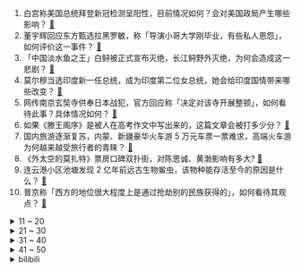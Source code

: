 1. 白宫称美国总统拜登新冠检测呈阳性，目前情况如何？会对美国政局产生哪些影响？ [:link:](https://www.zhihu.com/question/544609823)
2. 董宇辉回应东方甄选拉黑罗敏，称「导演小哥大学刚毕业，有些私人恩怨」，如何评价这一事件？ [:link:](https://www.zhihu.com/question/544136036)
3. 「中国淡水鱼之王」白鲟被正式宣布灭绝，长江鲟野外灭绝，为何会造成这一悲剧？ [:link:](https://www.zhihu.com/question/544604488)
4. 莫尔穆当选印度新一任总统，成为印度第二位女总统，她会给印度国情带来哪些改变？ [:link:](https://www.zhihu.com/question/544590611)
5. 网传南京玄奘寺供奉日本战犯，官方回应称「决定对该寺开展整顿」，如何看待此事？具体情况如何？ [:link:](https://www.zhihu.com/question/544667855)
6. 如果《滕王阁序》是被人在高考作文中写出来的，这篇文章会被打多少分？ [:link:](https://www.zhihu.com/question/387760431)
7. 国内旅游逐渐复苏，内蒙、新疆豪华火车游 5 万元车票一票难求，高端火车游为何越来越受旅行者的青睐？ [:link:](https://www.zhihu.com/question/543879302)
8. 《外太空的莫扎特》票房口碑双扑街，对陈思诚、黄渤影响有多大? [:link:](https://www.zhihu.com/question/543852604)
9. 连云港小区池塘发现 2 亿年前远古生物鲎虫，该物种能存活至今的原因是什么？ [:link:](https://www.zhihu.com/question/544469074)
10. 普京称「西方的地位很大程度上是通过抢劫别的民族获得的」，如何看待其观点？ [:link:](https://www.zhihu.com/question/544541207)
<details>
<summary>11 ~ 20</summary>

11. 如何看待江苏财会职业学院与南京审计大学实行联合培养，可直接获取南京审计大学的毕业证及学位证一事？ [:link:](https://www.zhihu.com/question/544565074)
12. 中疾控称将继续考虑隔离周期能否再缩短，这意味着什么？ [:link:](https://www.zhihu.com/question/544572973)
13. 印度海军「超日王」号航母发生火灾，目前当地救援工作进展如何？ [:link:](https://www.zhihu.com/question/544517788)
14. 百度发布第六代无人车 Apollo RT6 ，成本 25 万元，如何评价其技术水平？你看好其前景吗？ [:link:](https://www.zhihu.com/question/544507994)
15. 到底要不要在农村建房？ [:link:](https://www.zhihu.com/question/444591957)
16. 《少年派 2》第 1-2 集拍得怎么样？哪些剧情点值得关注？ [:link:](https://www.zhihu.com/question/544586703)
17. 丹东一医院数月未发工资，卫健局回应称「医院效益不好，力争本月解决」，如何看待此事？ [:link:](https://www.zhihu.com/question/544466248)
18. 网友反映，北京市文旅局对德云社张九南做出停演处理直至年底，这会给他的事业带来哪些影响？ [:link:](https://www.zhihu.com/question/544539663)
19. 江苏一公司下班检查手机使用时长，时长关系到能不能继续留公司，公司的做法合理吗？ [:link:](https://www.zhihu.com/question/544538266)
20. 董宇辉最近疯狂被挖，如果他转行做跨境直播，有机会成为直播界李子柒吗？ [:link:](https://www.zhihu.com/question/544334419)
</details>
<details>
<summary>21 ~ 30</summary>

21. 如何评价《英雄联盟电竞经理》这款游戏？ [:link:](https://www.zhihu.com/question/522650402)
22. 翟志刚称在空间站睡觉颈椎头部完全放松，比在地面更舒服。人类还有哪些事可能更适合到太空去做？ [:link:](https://www.zhihu.com/question/542793992)
23. 浙江给你最大的感受是什么？ [:link:](https://www.zhihu.com/question/60484824)
24. 为什么中国菜这么油腻，但是中国人口肥胖率没有美国那么高？ [:link:](https://www.zhihu.com/question/39870793)
25. 网传广西灵山县平山中学隔离环境不忍直视，警方通报「内容失真」，如何看待这一事件？ [:link:](https://www.zhihu.com/question/544357172)
26. 警方通报「女童在奶茶店遭男子猥亵」，称「与其母亲系朋友关系，先后三次猥亵女童」，未成年侵犯为何频发？ [:link:](https://www.zhihu.com/question/544339131)
27. 什么事情是你考上公务员才知道的？ [:link:](https://www.zhihu.com/question/543581060)
28. 滴滴过度收集 1.07 亿条乘客人脸识别信息，这可能存在哪些安全风险？信息化时代该如何保护个人隐私？ [:link:](https://www.zhihu.com/question/544535710)
29. 欧洲足球俱乐部为什么都拒绝C罗加盟？C罗不是还能进球商业价值也很高吗？ [:link:](https://www.zhihu.com/question/544426940)
30. 河南村镇银行再公布垫付公告，垫付对象为 10 万元及以下客户，还有哪些信息值得关注？ [:link:](https://www.zhihu.com/question/544479056)
</details>
<details>
<summary>31 ~ 40</summary>

31. 如何才能从根本上解决人类“刀子不挨到自己身上是不会觉得痛的”这种劣根性? [:link:](https://www.zhihu.com/question/544426684)
32. 如何看待越来越多的老人选择提前给自己拍摄遗照? [:link:](https://www.zhihu.com/question/544412009)
33. 《原神》萌新应该练什么? [:link:](https://www.zhihu.com/question/544306916)
34. 七夕情人节该送什么礼物，如何避坑？ [:link:](https://www.zhihu.com/question/542860526)
35. 昆明有哪些深藏不露的美食和口碑较好的餐厅推荐？ [:link:](https://www.zhihu.com/question/31210048)
36. 如何看待「厂二代」历经 10 年从摆地摊到把毛巾卖进故宫，再到行业 Top5 ？有哪些地方值得效仿？ [:link:](https://www.zhihu.com/question/544349526)
37. 如何看待 Carbon language? [:link:](https://www.zhihu.com/question/544289143)
38. 未来50年，人类有可能移民火星吗？有哪些关键科技必须点亮？ [:link:](https://www.zhihu.com/question/543890429)
39. 为什么许多游戏在存档时会提示「不要关闭电源」？ [:link:](https://www.zhihu.com/question/469514688)
40. 如何看待 2022 年南京工程学院电气相关专业在江苏投档线暴涨？ [:link:](https://www.zhihu.com/question/544192925)
</details>
<details>
<summary>41 ~ 50</summary>

41. 如何看待 2022 年江西财经大学分数线被江西师范大学超过? [:link:](https://www.zhihu.com/question/544341525)
42. 游戏《原神》中当了一年鲨鱼三番队队长，眼狩令解除了，心海大人把我们裁了，现在对未来很迷茫怎么办？ [:link:](https://www.zhihu.com/question/486558975)
43. 有哪些小东西撑起了你的幸福感？ [:link:](https://www.zhihu.com/question/508451278)
44. 科学家如何证明强子对撞机创造的微型黑洞不会吞噬地球？ [:link:](https://www.zhihu.com/question/543858317)
45. 杨紫、成毅主演的《沉香如屑》有哪些槽点？ [:link:](https://www.zhihu.com/question/544426003)
46. 俄军目前有没有采取措施来克制海马斯火箭炮？如果有，是否已经产生效果？如果没有，你认为俄军会如何做? [:link:](https://www.zhihu.com/question/544186691)
47. 《快乐再出发》知乎推荐度 94%，开分 9.5，为什么它的评价这么高？ [:link:](https://www.zhihu.com/question/544364358)
48. 媒体探访上海劳务市场、潜入招工群，发现歧视新冠康复者更隐蔽了，如何真正解决这一情况？ [:link:](https://www.zhihu.com/question/544337033)
49. 如何度过一个充实有料的夏天？ [:link:](https://www.zhihu.com/question/542718098)
50. 所有空调外机对全球变暖起到几成作用? [:link:](https://www.zhihu.com/question/541970921)
</details><details>
<summary>bilibili</summary>

1. 狼人傻 [:link:](//www.bilibili.com/video/BV1zd4y1Q7BE)
2. 第一次去送外卖，打开订单需求一看，直接给我整懵了…… [:link:](//www.bilibili.com/video/BV1xV4y1J7yy)
3. 【鉴定热门】百万粉女网红居然吃国家二级保护动物大白鲨？网红降温喷雾竟是石油液化气做的！ [:link:](//www.bilibili.com/video/BV1Pr4y177Bn)
4. 哪个拳击手想刺杀希特勒？【小约翰】 [:link:](//www.bilibili.com/video/BV16a411S7cy)
5. 【罗翔X papi酱X LKs】聊聊自己。28岁的我只有一碗粉…【确实该聊聊】 [:link:](//www.bilibili.com/video/BV1Wd4y1Q7PT)
6. 整蛊！第一次带父母去见山城小栗旬，爸爸沉默了..... [:link:](//www.bilibili.com/video/BV1Ka411M7Gm)
7. 要不要和我来一把刺激的黑暗游戏【水无月菌】 [:link:](//www.bilibili.com/video/BV12g411Z7FL)
8. 《原神》剧情PV-「辉金盛夏」 [:link:](//www.bilibili.com/video/BV11d4y1Q7BU)
9. 满分神作！没看过这个故事，就不能算看过《世界奇妙物语》！从过去开始的日记 [:link:](//www.bilibili.com/video/BV1RY4y1L7iN)
10. 我就穿个反浩克去漫展 应该不过分吧？ [:link:](//www.bilibili.com/video/BV1U34y1J7Hi)
<details>
<summary>11 ~ 20</summary>

11. 这真的是碳基生物能吃的玩意吗？？？ [:link:](//www.bilibili.com/video/BV1194y1S7PP)
12. 240s 每次 都会  很开心 [:link:](//www.bilibili.com/video/BV1A94y1X7Ds)
13. “ 冰  块  刺  客 2.0 ” [:link:](//www.bilibili.com/video/BV1RB4y1a7Bb)
14. 她一直这么会说怪话吗？ [:link:](//www.bilibili.com/video/BV1pB4y1Y7fU)
15. “近视，每天都是一场赌局” [:link:](//www.bilibili.com/video/BV1AG411p7zM)
16. 扫雷，但是是真人3D版！ [:link:](//www.bilibili.com/video/BV1o34y1J7sN)
17. 有没有万叶的都沉默了 [:link:](//www.bilibili.com/video/BV12a411S7Qv)
18. 爸爸～对不起！ [:link:](//www.bilibili.com/video/BV1Fa411D7h4)
19. 【原神金苹果群岛】亘古的苍星全系列攻略！星纬殿堂/莫娜/危危岛/远海诗夏游纪/限时世界任务 [:link:](//www.bilibili.com/video/BV1q94y1Q7pd)
20. 《劲爆鸡米花》鸡胸肉真的可以做成美味吗？ [:link:](//www.bilibili.com/video/BV15a411M7df)
</details>
<details>
<summary>21 ~ 30</summary>

21. ⚡小黑子给你耍把戏⚡ [:link:](//www.bilibili.com/video/BV1Ke4y197vs)
22. 你的转发投币！也许能救人一命？在中国被毒蛇咬了应该用什么血清？ [:link:](//www.bilibili.com/video/BV1ET411J7P2)
23. 🐓鸡你太美，但是母鸡🐓 [:link:](//www.bilibili.com/video/BV13t4y157KU)
24. 《最伟大的作品》内画非遗文化，小烟壶，大乾坤，展现无穷魅力。 [:link:](//www.bilibili.com/video/BV11r4y1j7YF)
25. 谁能想到被狗子带大的猫居然是这样？！ [:link:](//www.bilibili.com/video/BV1Gt4y1574b)
26. 我们不是垃圾 [:link:](//www.bilibili.com/video/BV1Hd4y1Q7xJ)
27. 《原神·青青草原篇》幕间PV-「草原阴谋」 [:link:](//www.bilibili.com/video/BV11d4y1Q7Gz)
28. 如何把篮球和鸡联系在一起？ [:link:](//www.bilibili.com/video/BV1iS4y177Ge)
29. 这个夏日视频，打开就是一声好家伙 [:link:](//www.bilibili.com/video/BV1cT411n7h7)
30. 爆肝两月！一口气带你看完全剧情！《星露谷物语》究竟讲了什么故事？ [:link:](//www.bilibili.com/video/BV14B4y1Y7hC)
</details>
<details>
<summary>31 ~ 40</summary>

31. 我徐才魁彻底疯狂是什么梗【梗指南】 [:link:](//www.bilibili.com/video/BV1MW4y1U7sX)
32. 这不比职场偶像剧好嗑？笨蛋美人和她的冤种搭档，收拾烂摊子、吃醋、护妻，好宠好甜好晋江！！！ [:link:](//www.bilibili.com/video/BV1Ma411u7YJ)
33. 办公高手都这样面试的？ [:link:](//www.bilibili.com/video/BV1me4y1X78y)
34. 一碰就叫的猫猫头 [:link:](//www.bilibili.com/video/BV1GB4y1Y7dF)
35. 一次账号异常，却让我在B站看到了人类文明的希望 [:link:](//www.bilibili.com/video/BV1Dr4y1j7qE)
36. 羽生结弦宣布今后不再参加竞技比赛 [:link:](//www.bilibili.com/video/BV1bd4y1Q76f)
37. 雪 糕 悍 刀 行 [:link:](//www.bilibili.com/video/BV19g411o7d1)
38. 【翻唱】Stitches - Shawn Mendes [:link:](//www.bilibili.com/video/BV17F411K7Fu)
39. b站的同学们好我是阳朔栓Q哥刘涛，我已成功入驻哔哩哔哩接下来我会在这里分享英文歌曲以及我的个人日常生活感谢同学们支持栓Q [:link:](//www.bilibili.com/video/BV1ke4y1X7Hu)
40. 狗头吧的秘密武器！1000层高利贷！叠Q新理解！【垃圾英雄拯救计划】 [:link:](//www.bilibili.com/video/BV1ye4y197SF)
</details>
<details>
<summary>41 ~ 50</summary>

41. 你 以 为 时 间 还 很 多 [:link:](//www.bilibili.com/video/BV1U94y1Q7AL)
42. 西 北 男 人 的 名 场 面 变 身 [:link:](//www.bilibili.com/video/BV18V4y1J7Jn)
43. 这么可爱，打一拳我能哭很久吧【阅片无数Ⅱ 52】 [:link:](//www.bilibili.com/video/BV1NU4y1i7Ch)
44. 大堂经理处理跑单事件 [:link:](//www.bilibili.com/video/BV1FY4y1E7L7)
45. 开一家华为专卖店赚钱吗？实践出真理！ [:link:](//www.bilibili.com/video/BV1cG411W7CC)
46. 说实话我妈的普通话已经尽力了 [:link:](//www.bilibili.com/video/BV1RT411J7sY)
47. 这次是真的来帮你们戒猫的！ [:link:](//www.bilibili.com/video/BV1BY4y1L7MM)
48. 千万不要随便咬筷子！会蹦！！！ [:link:](//www.bilibili.com/video/BV1sF411K7xU)
49. 适合大胸女生的短上衣，现实在街上看是怎样的？ [:link:](//www.bilibili.com/video/BV1Et4y157kJ)
50. 谢谢，本方圆脸靠这个妆翻身了！！！ [:link:](//www.bilibili.com/video/BV1LN4y1M7pZ)
</details>
<details>
<summary>51 ~ 60</summary>

51. ⚡原 神 社 死 专 用 手 机 铃 声⚡ [:link:](//www.bilibili.com/video/BV1de4y1X7SJ)
52. 实地考证一下，这浮雕上会动的龙是不是真的？ [:link:](//www.bilibili.com/video/BV1sU4y1i7MN)
53. 我开了一家“免费”中国制造24小时快闪店！ [:link:](//www.bilibili.com/video/BV13F411K7Uu)
54. ⚡嘻 哈 二 将⚡ [:link:](//www.bilibili.com/video/BV1ST41177Ji)
55. 【时代少年团】《小炸的暑假生活》10.足球场童年小游戏 [:link:](//www.bilibili.com/video/BV1Sg411o7M6)
56. “社死了...但也快乐了！” [:link:](//www.bilibili.com/video/BV1cY4y1E77p)
57. 高山流水遇知音丨【刘宇&朱晗】国风双人舞台 [:link:](//www.bilibili.com/video/BV13t4y1t7Qv)
58. 方中山胡辣汤  厨子探店¥62 [:link:](//www.bilibili.com/video/BV1UY4y1L7GH)
59. 整个世界都是岩浆！这也能生存？我的世界 [:link:](//www.bilibili.com/video/BV1kB4y1Y7t7)
60. 猫和狗的经典无可替代 [:link:](//www.bilibili.com/video/BV1cT411n7tT)
</details>
<details>
<summary>61 ~ 70</summary>

61. 准备/不会喝酒？《逃 酒 攻 略》 [:link:](//www.bilibili.com/video/BV1yS4y177un)
62. 我和拉宏桑见“家长”了！ [:link:](//www.bilibili.com/video/BV1Ea411D7rJ)
63. 一整个被惊艳到了，就是想秀马面裙！ [:link:](//www.bilibili.com/video/BV1UN4y1j7c2)
64. 体操员面对裁判的不公，竟然集体反抗！ [:link:](//www.bilibili.com/video/BV1mT411775P)
65. 【荒野大镖客2】我的亚瑟比任何人都需要救赎（第十期） [:link:](//www.bilibili.com/video/BV1fB4y1a72D)
66. 坚持自律的1942天！今天开龙脊一不小心开到了“腰王”的基地，开启了我们二人的欢乐时光啊哈哈～ [:link:](//www.bilibili.com/video/BV1xS4y177ef)
67. 豆瓣8.4却曾紧急撤档，上映后排片量低至1%，我必须抢救一下这部国产最佳！【洞察社会系列77】 [:link:](//www.bilibili.com/video/BV1Jr4y1778F)
68. 可 惜 它 是 射 手 座 [:link:](//www.bilibili.com/video/BV1vB4y1Y7aU)
69. 【基德】花了100亿美金的韦布，为什么首发这5张照片？ [:link:](//www.bilibili.com/video/BV1ZG411H7ss)
70. 【越来越离谱系列七】《胡闹教室》 [:link:](//www.bilibili.com/video/BV12d4y1D7dv)
</details>
<details>
<summary>71 ~ 80</summary>

71. 你知道吗，拿了这个宝箱将会后悔一整个夏天 [:link:](//www.bilibili.com/video/BV19r4y1j7TW)
72. iQOO10 Pro上手体验：200W快充的骁龙8+旗舰机 [:link:](//www.bilibili.com/video/BV1st4y1t73A)
73. 《如何用魔法打败魔法》 [:link:](//www.bilibili.com/video/BV1B34y1J7HG)
74. 【砸颜色】蓝 脸 的 窦 尔 敦 [:link:](//www.bilibili.com/video/BV1Te4y197Ds)
75. 我将完全燃烧600秒，化作夜航星，延续人类群星闪耀 拉拉——《永不消逝的电波》 [:link:](//www.bilibili.com/video/BV1Et4y1t7Qh)
76. 当我买了个5000块钱的手电筒...... [:link:](//www.bilibili.com/video/BV1da411S7Km)
77. 业余望远镜能看到些什么？有点出乎意料！ [:link:](//www.bilibili.com/video/BV1r94y1Q75G)
78. 【赵小棠】新舞蹈来了！唢呐声起，《囍》已至 [:link:](//www.bilibili.com/video/BV18a411M7Up)
79. 耗时120天！潜入海底，拍下珊瑚5亿年的秘密！ [:link:](//www.bilibili.com/video/BV1m94y1S7ma)
80. “反正我也不看好你”！ 羞辱了多少父母 家长言而无信 对孩子到底伤害有多大？ [:link:](//www.bilibili.com/video/BV1AG411p7d7)
</details>
<details>
<summary>81 ~ 90</summary>

81. 老夫子极限守家！这就是王者之拉！ [:link:](//www.bilibili.com/video/BV1ZW4y1m7Rw)
82. 【原神】2.8金苹果群岛限时隐藏世界任务：四礁觅宝记 [:link:](//www.bilibili.com/video/BV1yd4y1Q7Dg)
83. 只要获得成就，重力就会「随 机 翻 转 」？？ [:link:](//www.bilibili.com/video/BV1bN4y1j72D)
84. 【原神】双向奔病 [:link:](//www.bilibili.com/video/BV1ia411S75A)
85. 这包子凭啥卖99块钱一个！！ [:link:](//www.bilibili.com/video/BV1LN4y1M7y6)
86. 2022央美本科动画毕设 |《赴你于回响之时》「致素昧平生却同样仍在奔向远方的 每一位“你”」 [:link:](//www.bilibili.com/video/BV16a411M7Np)
87. 少女深夜犯"猪瘾" 阿狈又来抓粉丝了！！ [:link:](//www.bilibili.com/video/BV1Sg411o7U2)
88. 我想，绿灯是幸福的，对吧 [:link:](//www.bilibili.com/video/BV1Nr4y177hG)
89. 拍个周岁照可真难呀 [:link:](//www.bilibili.com/video/BV1jU4y1i7rh)
90. 原神金苹果群岛玩家摆烂现状 [:link:](//www.bilibili.com/video/BV1gW4y1U7Fh)
</details>
<details>
<summary>91 ~ 100</summary>

91. 鸡王给你耍个把戏 [:link:](//www.bilibili.com/video/BV1qG411p7wt)
92. 整蛊！女友当着丈母娘的面把我脖子掰折了？她又被揍了！ [:link:](//www.bilibili.com/video/BV1J34y1n7A9)
93. 当你成为了「大魔法家」!!？ [:link:](//www.bilibili.com/video/BV1NG411W7Rh)
94. 《不是好友 胜似好友》 [:link:](//www.bilibili.com/video/BV1J94y1X7SE)
95. 一点也不好玩，也就玩了3000多小时！ [:link:](//www.bilibili.com/video/BV1jV4y1J7Na)
96. 粉丝跟我吐槽一本小说，我跟着笑了，最后发现是我写的。 [:link:](//www.bilibili.com/video/BV16W4y117jb)
97. 当大爷第一次开粉丝寄的盲盒 [:link:](//www.bilibili.com/video/BV1gB4y1Y7Lp)
98. 无论你遇见谁，他们都是你生命中该出现的人 [:link:](//www.bilibili.com/video/BV1dg411o7s5)
99. 被告：坐下！坐上我的副驾！ [:link:](//www.bilibili.com/video/BV1oe4y1X7o1)
100. 人际交往中，为什么心理学家让你千万不要自证清白？原来可以一招制敌！ [:link:](//www.bilibili.com/video/BV1yS4y177C8)
</details></details>